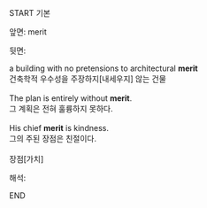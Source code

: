 START
기본

앞면:
merit


뒷면:
<div>a building with no pretensions to architectural <strong>merit</strong> </div><div><div>건축학적 우수성을 주장하지[내세우지] 않는 건물</div></div><div><br></div><div><div>The plan is entirely without <strong>merit</strong>. </div><div><div>그 계획은 전혀 훌륭하지 못하다.</div></div></div><div><br></div><div><div>His chief <strong>merit</strong> is kindness. </div><div><div>그의 주된 장점은 친절이다.</div></div></div><div><br></div><div>장점[가치]</div>


해석:
<!--ID: 1746614454271-->
END